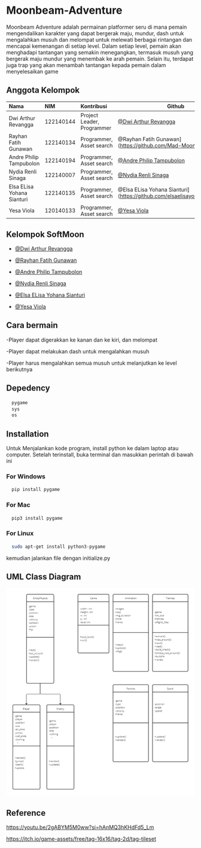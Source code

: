 # Moonbeam-Adventure

Moonbeam Adventure adalah permainan platformer seru di mana pemain mengendalikan karakter yang dapat bergerak maju, mundur, dash untuk mengalahkan musuh dan melompat untuk melewati berbagai rintangan dan mencapai kemenangan di setiap level. Dalam setiap level, pemain akan menghadapi tantangan yang semakin menegangkan, termasuk musuh yang bergerak maju mundur  yang menembak ke arah pemain. Selain itu, terdapat juga trap yang akan menambah tantangan kepada pemain dalam menyelesaikan game 

## Anggota Kelompok



| Nama |  NIM     | Kontribusi                | Github  |
| :-------- | :------- | :------------------------- |-------------------------  |
| Dwi Arthur Revangga | 122140144 | Project Leader, Programmer | [@Dwi Arthur Revangga](https://github.com/dwiarthurrevangga) |
| Rayhan Fatih Gunawan | 122140134 | Programmer, Asset search  |  @Rayhan Fatih Gunawan](https://github.com/Mad-Moon39)  |
| Andre Philip Tampubolon | 122140194 | Programmer, Asset search   |  [@Andre Philip Tampubolon](https://github.com/Dreeept)  |
| Nydia Renli Sinaga | 122140007 | Programmer, Asset search |  [@Nydia Renli Sinaga](https://github.com/nydiarenli)  |
| Elsa ELisa Yohana Sianturi | 122140135  | Programmer, Asset search |  @Elsa ELisa Yohana Sianturi](https://github.com/elsaelisayohanasianturi09)  |
| Yesa Viola | 120140133 | Programmer, Asset search |  [@Yesa Viola](https://github.com/yesa08)  |

## Kelompok SoftMoon

- [@Dwi Arthur Revangga](https://github.com/dwiarthurrevangga)
- [@Rayhan Fatih Gunawan](https://github.com/Mad-Moon39)

- [@Andre Philip Tampubolon](https://github.com/Dreeept)

- [@Nydia Renli Sinaga](https://github.com/nydiarenli)

- [@Elsa ELisa Yohana Sianturi](https://github.com/elsaelisayohanasianturi09)

- [@Yesa Viola](https://github.com/yesa08)


## Cara bermain 

-Player dapat digerakkan ke kanan dan ke kiri, dan melompat

-Player dapat melakukan dash untuk mengalahkan musuh

-Player harus mengalahkan semua musuh untuk melanjutkan ke level berikutnya

## Depedency

```bash
  pygame
  sys
  os
```


## Installation

Untuk Menjalankan kode program, install python ke dalam laptop atau computer. Setelah terinstall, buka terminal dan masukkan perintah di bawah ini
### For Windows
```bash
  pip install pygame
```
### For Mac
```bash
  pip3 install pygame
```

### For Linux
```bash
  sudo apt-get install python3-pygame
```

 kemudian jalankan file dengan initialize.py

## UML Class Diagram 
![App Screenshot](./Aset/images/UML.jpg)



## Reference
https://youtu.be/2gABYM5M0ww?si=hAnMQ3hKHdFd5_Lm

https://itch.io/game-assets/free/tag-16x16/tag-2d/tag-tileset

